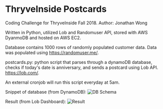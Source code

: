 # ThryveInside Postcards
Coding Challenge for ThryveInside Fall 2018.
Author: Jonathan Wong

Written in Python, utilized Lob and Randomuser API, stored with AWS DyanmoDB and hosted on AWS EC2.

Database contains 1000 rows of randomly populated customer data. Data was populated using https://randomuser.me/.

postcards.py: python script that parses through a dynamoDB database,
checks if today's date is anniversary, and sends a postcard using Lob API. https://lob.com/.

An external cronjob will run this script everyday at 5am.

Snippet of database (from DynamoDB):
![DB Schema](https://i.imgur.com/fH0pkWV.png)

Result (from Lob Dashboard):
![Result](https://i.imgur.com/O3ZdR0u.png)
